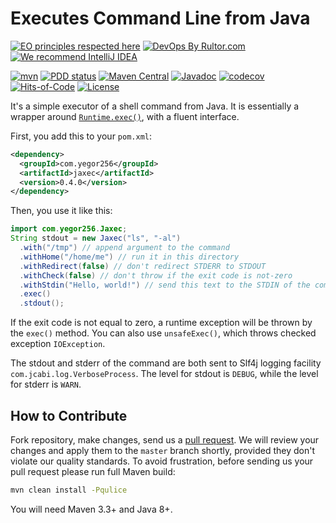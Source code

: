 # Executes Command Line from Java

[![EO principles respected here](https://www.elegantobjects.org/badge.svg)](https://www.elegantobjects.org)
[![DevOps By Rultor.com](https://www.rultor.com/b/yegor256/jaxec)](https://www.rultor.com/p/yegor256/jaxec)
[![We recommend IntelliJ IDEA](https://www.elegantobjects.org/intellij-idea.svg)](https://www.jetbrains.com/idea/)

[![mvn](https://github.com/yegor256/jaxec/actions/workflows/mvn.yml/badge.svg)](https://github.com/yegor256/jaxec/actions/workflows/mvn.yml)
[![PDD status](https://www.0pdd.com/svg?name=yegor256/jaxec)](https://www.0pdd.com/p?name=yegor256/jaxec)
[![Maven Central](https://img.shields.io/maven-central/v/com.yegor256/jaxec.svg)](https://maven-badges.herokuapp.com/maven-central/com.yegor256/jaxec)
[![Javadoc](https://www.javadoc.io/badge/com.yegor256/jaxec.svg)](https://www.javadoc.io/doc/com.yegor256/jaxec)
[![codecov](https://codecov.io/gh/yegor256/jaxec/branch/master/graph/badge.svg)](https://codecov.io/gh/yegor256/jaxec)
[![Hits-of-Code](https://hitsofcode.com/github/yegor256/jaxec)](https://hitsofcode.com/view/github/yegor256/jaxec)
[![License](https://img.shields.io/badge/license-MIT-green.svg)](https://github.com/yegor256/jaxec/blob/master/LICENSE.txt)

It's a simple executor of a shell command from Java. It is essentially
a wrapper around [`Runtime.exec()`][exec], with a fluent interface.

First, you add this to your `pom.xml`:

```xml
<dependency>
  <groupId>com.yegor256</groupId>
  <artifactId>jaxec</artifactId>
  <version>0.4.0</version>
</dependency>
```

Then, you use it like this:

```java
import com.yegor256.Jaxec;
String stdout = new Jaxec("ls", "-al")
  .with("/tmp") // append argument to the command
  .withHome("/home/me") // run it in this directory
  .withRedirect(false) // don't redirect STDERR to STDOUT
  .withCheck(false) // don't throw if the exit code is not-zero
  .withStdin("Hello, world!") // send this text to the STDIN of the command
  .exec()
  .stdout();
```

If the exit code is not equal to zero, a runtime exception
will be thrown by the `exec()` method. You can also use
`unsafeExec()`, which throws checked exception `IOException`.

The stdout and stderr of the command are both sent to Slf4j logging
facility `com.jcabi.log.VerboseProcess`. The level for stdout
is `DEBUG`, while the level for stderr is `WARN`.

## How to Contribute

Fork repository, make changes, send us a
[pull request](https://www.yegor256.com/2014/04/15/github-guidelines.html).
We will review your changes and apply them to the `master` branch shortly,
provided they don't violate our quality standards. To avoid frustration,
before sending us your pull request please run full Maven build:

```bash
mvn clean install -Pqulice
```

You will need Maven 3.3+ and Java 8+.

[exec]: https://docs.oracle.com/javase/8/docs/api/java/lang/Runtime.html#exec-java.lang.String-
